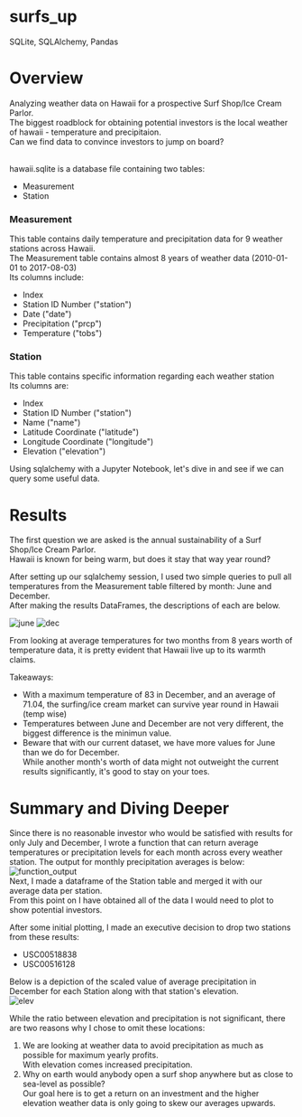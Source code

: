 # surfs_up
SQLite, SQLAlchemy, Pandas

# Overview
Analyzing weather data on Hawaii for a prospective Surf Shop/Ice Cream Parlor.</br>
The biggest roadblock for obtaining potential investors is the local weather of hawaii - temperature and precipitaion.</br>
Can we find data to convince investors to jump on board?<br></br>

hawaii.sqlite is a database file containing two tables:
* Measurement
* Station


### Measurement
This table contains daily temperature and precipitation data for 9 weather stations across Hawaii.</br>
The Measurement table contains almost 8 years of weather data (2010-01-01 to 2017-08-03)</br>
Its columns include:
* Index
* Station ID Number ("station")
* Date ("date")
* Precipitation ("prcp")
* Temperature ("tobs")


### Station
This table contains specific information regarding each weather station</br>
Its columns are:
* Index
* Station ID Number ("station")
* Name ("name")
* Latitude Coordinate ("latitude")
* Longitude Coordinate ("longitude")
* Elevation ("elevation")

Using sqlalchemy with a Jupyter Notebook, let's dive in and see if we can query some useful data.</br>

# Results
The first question we are asked is the annual sustainability of a Surf Shop/Ice Cream Parlor.</br>
Hawaii is known for being warm, but does it stay that way year round?</br>

After setting up our sqlalchemy session, I used two simple queries to pull all temperatures from the Measurement table filtered by month: June and December.</br>
After making the results DataFrames, the descriptions of each are below.</br>

![june](https://user-images.githubusercontent.com/14188580/116469089-4f2dc780-a837-11eb-9c29-73fbd4452d1c.PNG)
![dec](https://user-images.githubusercontent.com/14188580/116468988-2c9bae80-a837-11eb-95c9-f12ff973a16f.PNG)
</br>

From looking at average temperatures for two months from 8 years worth of temperature data, it is pretty evident that Hawaii live up to its warmth claims.</br>

Takeaways:
* With a maximum temperature of 83 in December, and an average of 71.04, the surfing/ice cream market can survive year round in Hawaii (temp wise)
* Temperatures between June and December are not very different, the biggest difference is the minimun value.
* Beware that with our current dataset, we have more values for June than we do for December.</br>
While another month's worth of data might not outweight the current results significantly, it's good to stay on your toes.</br>

# Summary and Diving Deeper
Since there is no reasonable investor who would be satisfied with results for only July and December, I wrote a function that can return average temperatures or precipitation levels for each month across every weather station. The output for monthly precipitation averages is below:</br>
![function_output](https://user-images.githubusercontent.com/14188580/116471045-d54b0d80-a839-11eb-87f0-414275313441.PNG)
</br>
Next, I made a dataframe of the Station table and merged it with our average data per station.</br>
From this point on I have obtained all of the data I would need to plot to show potential investors.</br>

After some initial plotting, I made an executive decision to drop two stations from these results:
* USC00518838
* USC00516128

Below is a depiction of the scaled value of average precipitation in December for each Station along with that station's elevation.</br>
![elev](https://user-images.githubusercontent.com/14188580/116474576-4db3cd80-a83e-11eb-837e-eae3ce53d784.png)

While the ratio between elevation and precipitation is not significant, there are two reasons why I chose to omit these locations:
1. We are looking at weather data to avoid precipitation as much as possible for maximum yearly profits.</br>
   With elevation comes increased precipitation.</br>
2. Why on earth would anybody open a surf shop anywhere but as close to sea-level as possible?</br>
   Our goal here is to get a return on an investment and the higher elevation weather data is only going to skew our averages upwards.
   
